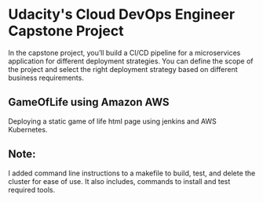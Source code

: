 # Udacity's Cloud DevOps Engineer Capstone Project

In the capstone project, you’ll build a CI/CD pipeline for a microservices application for different deployment strategies. You can define the scope of the project and select the right deployment strategy based on different business requirements. 

## GameOfLife using Amazon AWS
 Deploying a static game of life html page using jenkins and AWS Kubernetes.

## Note:
  I added command line instructions to a makefile to build, test, and delete the cluster for ease of use. It also includes, commands to install and test required tools.